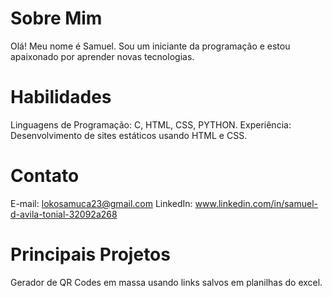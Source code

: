 # Sobre Mim
Olá! Meu nome é Samuel. Sou um iniciante da programação e estou apaixonado por aprender novas tecnologias.


# Habilidades

Linguagens de Programação: C, HTML, CSS, PYTHON.
Experiência: Desenvolvimento de sites estáticos usando HTML e CSS.


# Contato

E-mail: lokosamuca23@gmail.com
LinkedIn: www.linkedin.com/in/samuel-d-avila-tonial-32092a268


# Principais Projetos

Gerador de QR Codes em massa usando links salvos em planilhas do excel.


<!---
SLUK06/SLUK06 is a ✨ special ✨ repository because its `README.md` (this file) appears on your GitHub profile.
You can click the Preview link to take a look at your changes.
--->
